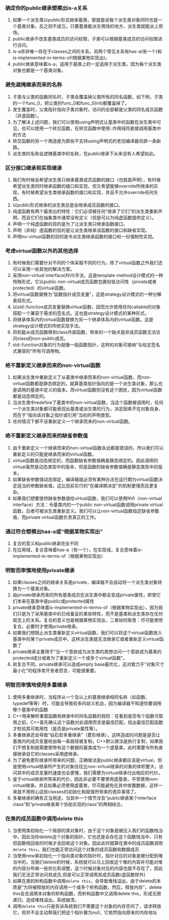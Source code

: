 ### 确定你的public继承塑模出is-a关系
1. 如果一个派生类以public形式继承基类，那就是说每个派生类对象同时也是一个基类对象，反之则不成立。只要基类能派生用场的地方，派生类就能派上用场。
2. public继承不改变基类成员的访问权限，子类可以根据基类成员的访问权限进行访问。
3. is-a并非唯一存在于classes之间的关系，另两个常见关系有has-a(有一个)和is-implemented-in-terms-of(根据某物实现出)。
4. public继承意味着is-a，适用于基类上的一定适用于派生类，因为每个派生类对象也都是一个基类对象。

### 避免遮掩继承而来的名称
1. 子类与父类的函数同名时，子类会覆盖掉父类所有的同名函数，如下例，子类的一个func_0，把父类的func_0和func_0(int)都覆盖掉了。
2. 发生覆盖时，父类指针指向子类对象时，访问的全部都是父类的同名成员函数（非虚函数）。
3. 为了解决上述问题，我们可以使用using声明式让基类中的函数在派生类中可见，也可以使用一个转交函数，在转交函数中使用::作用域符直接调用基类中的方法
4. 转交函数的另一个用途是为那些不支持using声明式的老旧编译器另辟一条新路。
5. 派生类的名称会遮掩基类中的名称，在public继承下从来没有人希望如此。

### 区分接口继承和实现继承
1. 我们有时候会希望派生类只继承基类成员函数的接口（也就是声明），有时候希望派生类同时继承函数的接口和实现，但又希望能够override所继承的实现，有时候希望派生类继承函数的接口和实现，并且不允许override任何东西。
2. 以public形式继承的派生类总是会继承成员函数的接口。
3. 纯虚函数有两个最突出的特性：它们必须被任何“继承了它们”的派生类重新声明，而且它们在抽象类中通常没有定义（但是可以为纯虚函数提供定义）。
4. 声明一个纯虚函数的目的是为了让派生类只继承函数接口。
5. 声明（非纯）虚函数的目的是让派生类继承该函数的接口和缺省实现。
6. 声明no-virtual函数的目的是令派生类继承函数的接口和一份强制性实现。

### 考虑virtual函数以外的其他选择
1. 有时候我们需要针对不同的个体采取不同的行为，除了virtual函数之外我们还可以采用一些其他的解决方案。
2. 采用non-virtual interface(NVI)手法，这是template method设计模式的一种特殊形式，它以public non-virtual成员函数包裹较低访问性（private或者protected）的virtual函数。
3. 将virtual函数替换为“函数指针成员变量”，这是strategy设计模式的一种分解表现形式。
4. 以std::function成员变量替换virtual函数，因而允许使用任何callable的对象搭配一个兼容于需求的签名式。这也是strategy设计模式的某种形式。
5. 将继承体系内的virtual函数替换为另一个继承体系内的virtual函数。这是strategy设计模式的传统实现手法。
6. 将机能从成员函数移到class外部函数，带来的一个缺点是非成员函数无法访问class的non-public成员。
7. std::function对象的行为就像一般函数指针，这样的对象可接纳“与给定签名式兼容的”所有可调用物。

### 绝不重新定义继承而来的non-virtual函数
1. 如果派生类中重新定义了从基类中继承而来的non-virtual函数，而non-virtual函数都是静态绑定的，就算基类指针指向的是一个派生类对象，那么也是调用的基类中定义的版本。而virtual函数则没有这个困扰，因为virtual函数都是动态绑定的。
2. 当派生类中redefine了基类中的non-virtual函数，当这个函数被调用时，任何一个派生类对象都可能表现出基类或派生类的行为，决定因素不在对象自身，而在于“指向该对象之指针或引用”当初的声明类型。
3. 任何情况下都不该重新定义一个继承而来的non-virtual函数。

### 绝不重新定义继承而来的缺省参数值
1. 由于重新定义一个继承而来的non-virtual函数永远都是错误的，所以我们可以重新定义的只能是继承而来的virtual函数。
2. virtual函数是动态绑定的，而函数缺省参数值确是静态绑定的。因此调用的virtual虽然是动态类型中的版本，但是函数的缺省参数值确是静态类型中的版本。
3. 如果缺省参数值动态绑定，编译器就必须有某种办法在运行期为virtual函数决定适当的参数缺省值，这比目前实行的“在编译期决定”的机制更慢而且更复杂。
4. 如果我们想要提供缺省参数值给virtual函数，我们可以使用NVI（non-virtual interface）方法：令基类内的一个public non-virtual函数调用private virtual函数，后者可被派生类重新定义。我们可以让non-virtual函数指定缺省参数值，而private virtual函数负责真正的工作。

### 通过符合塑模出has-a或“根据某物实现出”
1. 复合的意义和public继承完全不同
2. 在应用域，复合意味着has-a（有一个），在实现域，复合意味着is-implemented-in-terms-of（根据某物实现出）

### 明智而审慎地使用private继承
1. 如果classes之间的继承关系是private，编译器不会自动将一个派生类对象转换为一个基类对象。
2. 由private继承而来的所有基类成员在派生类中都会变成private属性，即使它们本来在基类中是public或protected属性
3. private继承意味着is-implemented-in-terms-of（根据某物实现出），因为我们只是为了采用基类中的已经备妥的某些特性，而不是基类和派生类存在任何观念上的关系。复合的意义也是根据某物实现出，二者如何取舍：尽可能使用复合，必要时才使用private继承。
4. 如果我们想阻止派生类重新定义virtual函数，我们可以将这个virtual函数放入基类中的某个private成员中，这样派生类就无法继承它或者重新定义virtual函数了
5. private继承主要用于“当一个意欲成为派生类的类想访问一个意欲成为基类的protected成分或者为了重新定义一个或多个virtual函数”。
6. 和复合不同，private继承可以造成empty base最优化，这对致力于“对象尺寸最小化”的程序库开发者而言，可能很重要。

### 明智而审慎地使用多重继承
1. 使用多重继承时，当程序从一个及以上的基类继承相同名称（如函数、typedef等等）时，可能会导致较多的歧义机会，因为编译器不知道你要调用哪个基类中的函数
2. C++用来解析重载函数和继承中的同名函数的规则：在看到是否有个函数可取用之前，C++首先确认这个函数对此调用而言是最佳匹配，找出最佳匹配函数才检验其可取用性（是否是private属性等）。
3. 多重继承还会导致“钻石型多重继承”（菱形继承），这样造成的问题是是否让基类内的成员变量经由每一条路径被复制，C++默认做法是执行复制，如果我们不想复制就需要使带有这个数据的基类成为一个虚基类，此时需要令所有直接继承自它的classes采用虚继承。
4. 为了避免菱形继承所带来的问题，正确做法是public继承都应该是virtual，但是使用virtual继承所产生的对象往往比non-virtual继承的对象的体积要大，访问其中的成员变量时速度也会更慢，我们需要为virtual继承付出相应的代价。
5. 鉴于virtual继承所带来的代价，因此非必要不要使用虚基类，平常使用non-virtual继承。并且如果必须使用虚基类，尽可能避免在其中放置数据，这样一来就不用担心这些classes的初始化和赋值所带来的诡异事情了。
6. 多重继承的确有正当用途，当其中一个情节涉及“public继承某个interface class”和“private继承某个协助实现的class”的两相结合。

### 在类的成员函数中调用delete this
1. 当使用类初始化一个局部的类对象时，由于这个对象是被压入我们的函数栈当中，因此当你delete这个对象的指针，它也还是会存在这个函数栈当中，只有但函数栈回收的时候才会回收这个对象。因此此时就算在类中的成员函数调用`delete this`，我们也能正常访问这个对象的成员函数和数据成员
2. 当使用new来初始化一个指向类对象的指针时，指针对应的对象是被分配到堆当中的，当我们delete的时候，系统就可以马上回收这个堆的内容并可能对堆的内容分布做一些优化和调整，这个时候对象对应的内容也就不存在了，因此我们无法正常访问其成员,但是可以正常调用其成员函数(虚函数除外)
3. 如果在类的析构函数中调用`delete this`，会导致堆栈溢出，由于delete的本质是“为将被释放的内存调用一个或多个析构函数，然后，释放内存”，delete this会去调用本对象的析构函数，而析构函数中又调用delete this，形成无限递归，造成堆栈溢出，系统崩溃。
4. 调用`delete this`只是告诉系统我们不需要这个对象的内存空间了，请求释放它，但并不会主动帮我们把这个指针置为null，它依然指向原来的内存地址